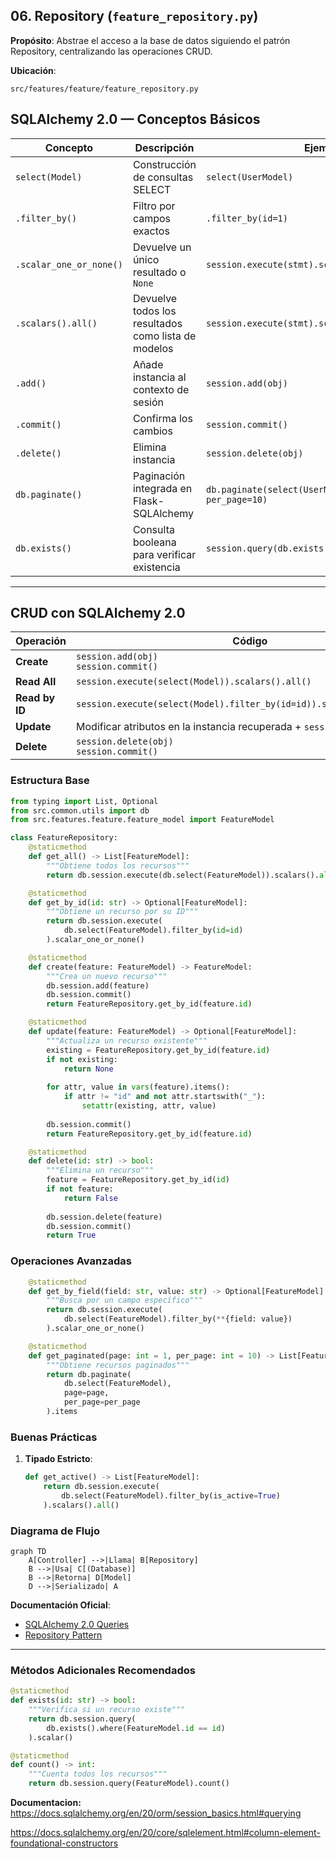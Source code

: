 
## 06. Repository (`feature_repository.py`)
**Propósito**: Abstrae el acceso a la base de datos siguiendo el patrón Repository, centralizando las operaciones CRUD.

**Ubicación**:  
```
src/features/feature/feature_repository.py
```


## SQLAlchemy 2.0 — Conceptos Básicos

|Concepto|Descripción|Ejemplo|
|---|---|---|
|`select(Model)`|Construcción de consultas SELECT|`select(UserModel)`|
|`.filter_by()`|Filtro por campos exactos|`.filter_by(id=1)`|
|`.scalar_one_or_none()`|Devuelve un único resultado o `None`|`session.execute(stmt).scalar_one_or_none()`|
|`.scalars().all()`|Devuelve todos los resultados como lista de modelos|`session.execute(stmt).scalars().all()`|
|`.add()`|Añade instancia al contexto de sesión|`session.add(obj)`|
|`.commit()`|Confirma los cambios|`session.commit()`|
|`.delete()`|Elimina instancia|`session.delete(obj)`|
|`db.paginate()`|Paginación integrada en Flask-SQLAlchemy|`db.paginate(select(UserModel), page=1, per_page=10)`|
|`db.exists()`|Consulta booleana para verificar existencia|`session.query(db.exists().where(...)).scalar()`|

---

## CRUD con SQLAlchemy 2.0

| Operación      | Código                                                                 |
| -------------- | ---------------------------------------------------------------------- |
| **Create**     | `session.add(obj)`  <br>`session.commit()`                             |
| **Read All**   | `session.execute(select(Model)).scalars().all()`                       |
| **Read by ID** | `session.execute(select(Model).filter_by(id=id)).scalar_one_or_none()` |
| **Update**     | Modificar atributos en la instancia recuperada + `session.commit()`    |
| **Delete**     | `session.delete(obj)`  <br>`session.commit()`                          |


### Estructura Base
```python
from typing import List, Optional
from src.common.utils import db
from src.features.feature.feature_model import FeatureModel

class FeatureRepository:
    @staticmethod
    def get_all() -> List[FeatureModel]:
        """Obtiene todos los recursos"""
        return db.session.execute(db.select(FeatureModel)).scalars().all()

    @staticmethod
    def get_by_id(id: str) -> Optional[FeatureModel]:
        """Obtiene un recurso por su ID"""
        return db.session.execute(
            db.select(FeatureModel).filter_by(id=id)
        ).scalar_one_or_none()

    @staticmethod
    def create(feature: FeatureModel) -> FeatureModel:
        """Crea un nuevo recurso"""
        db.session.add(feature)
        db.session.commit()
        return FeatureRepository.get_by_id(feature.id)

    @staticmethod
    def update(feature: FeatureModel) -> Optional[FeatureModel]:
        """Actualiza un recurso existente"""
        existing = FeatureRepository.get_by_id(feature.id)
        if not existing:
            return None
            
        for attr, value in vars(feature).items():
            if attr != "id" and not attr.startswith("_"):
                setattr(existing, attr, value)
                
        db.session.commit()
        return FeatureRepository.get_by_id(feature.id)

    @staticmethod
    def delete(id: str) -> bool:
        """Elimina un recurso"""
        feature = FeatureRepository.get_by_id(id)
        if not feature:
            return False
            
        db.session.delete(feature)
        db.session.commit()
        return True
```

### Operaciones Avanzadas
```python
    @staticmethod
    def get_by_field(field: str, value: str) -> Optional[FeatureModel]:
        """Busca por un campo específico"""
        return db.session.execute(
            db.select(FeatureModel).filter_by(**{field: value})
        ).scalar_one_or_none()

    @staticmethod
    def get_paginated(page: int = 1, per_page: int = 10) -> List[FeatureModel]:
        """Obtiene recursos paginados"""
        return db.paginate(
            db.select(FeatureModel),
            page=page,
            per_page=per_page
        ).items
```

### Buenas Prácticas

1. **Tipado Estricto**:
   ```python
   def get_active() -> List[FeatureModel]:
       return db.session.execute(
           db.select(FeatureModel).filter_by(is_active=True)
       ).scalars().all()
   ```

### Diagrama de Flujo
```mermaid
graph TD
    A[Controller] -->|Llama| B[Repository]
    B -->|Usa| C[(Database)]
    B -->|Retorna| D[Model]
    D -->|Serializado| A
```

**Documentación Oficial**:
- [SQLAlchemy 2.0 Queries](https://docs.sqlalchemy.org/en/20/orm/queryguide.html)
- [Repository Pattern](https://learn.microsoft.com/en-us/dotnet/architecture/microservices/microservice-ddd-cqrs-patterns/infrastructure-persistence-layer-design)

---

### Métodos Adicionales Recomendados

```python
@staticmethod
def exists(id: str) -> bool:
    """Verifica si un recurso existe"""
    return db.session.query(
        db.exists().where(FeatureModel.id == id)
    ).scalar()

@staticmethod
def count() -> int:
    """Cuenta todos los recursos"""
    return db.session.query(FeatureModel).count()
```


**Documentacion:**
https://docs.sqlalchemy.org/en/20/orm/session_basics.html#querying

https://docs.sqlalchemy.org/en/20/core/sqlelement.html#column-element-foundational-constructors

